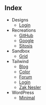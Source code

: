 ## Index
- Designs
  - [Login](https://zaknes.github.io/css/designs/login/)
- Recreations
  - [GitHub](https://zaknes.github.io/css/recreations/github/)
  - [Google](https://zaknes.github.io/css/recreations/google/)
  - [Sitosis](https://zaknes.github.io/css/recreations/sitosis/)
- Sandbox
  - [Grid](https://zaknes.github.io/css/sandbox/grid/)
- Tailwind
  - [Blog](https://zaknes.github.io/css/tailwind/blog/public/)
  - [Color](https://zaknes.github.io/css/tailwind/color/)
  - [Forum](https://zaknes.github.io/css/tailwind/forum/)
  - [Login](https://zaknes.github.io/css/tailwind/login/)
  - [Zak Nesler](https://zaknes.github.io/css/tailwind/zaknesler/public/)
- WordPress
  - [Minimal](https://zaknes.github.io/css/wordpress/minimal/)
